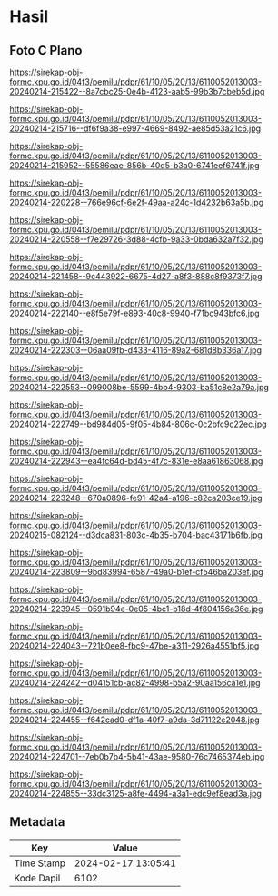 # Hasil

## Foto C Plano

https://sirekap-obj-formc.kpu.go.id/04f3/pemilu/pdpr/61/10/05/20/13/6110052013003-20240214-215422--8a7cbc25-0e4b-4123-aab5-99b3b7cbeb5d.jpg

https://sirekap-obj-formc.kpu.go.id/04f3/pemilu/pdpr/61/10/05/20/13/6110052013003-20240214-215716--df6f9a38-e997-4669-8492-ae85d53a21c6.jpg

https://sirekap-obj-formc.kpu.go.id/04f3/pemilu/pdpr/61/10/05/20/13/6110052013003-20240214-215952--55586eae-856b-40d5-b3a0-6741eef6741f.jpg

https://sirekap-obj-formc.kpu.go.id/04f3/pemilu/pdpr/61/10/05/20/13/6110052013003-20240214-220228--766e96cf-6e2f-49aa-a24c-1d4232b63a5b.jpg

https://sirekap-obj-formc.kpu.go.id/04f3/pemilu/pdpr/61/10/05/20/13/6110052013003-20240214-220558--f7e29726-3d88-4cfb-9a33-0bda632a7f32.jpg

https://sirekap-obj-formc.kpu.go.id/04f3/pemilu/pdpr/61/10/05/20/13/6110052013003-20240214-221458--9c443922-6675-4d27-a8f3-888c8f9373f7.jpg

https://sirekap-obj-formc.kpu.go.id/04f3/pemilu/pdpr/61/10/05/20/13/6110052013003-20240214-222140--e8f5e79f-e893-40c8-9940-f71bc943bfc6.jpg

https://sirekap-obj-formc.kpu.go.id/04f3/pemilu/pdpr/61/10/05/20/13/6110052013003-20240214-222303--06aa09fb-d433-4116-89a2-681d8b336a17.jpg

https://sirekap-obj-formc.kpu.go.id/04f3/pemilu/pdpr/61/10/05/20/13/6110052013003-20240214-222553--099008be-5599-4bb4-9303-ba51c8e2a79a.jpg

https://sirekap-obj-formc.kpu.go.id/04f3/pemilu/pdpr/61/10/05/20/13/6110052013003-20240214-222749--bd984d05-9f05-4b84-806c-0c2bfc9c22ec.jpg

https://sirekap-obj-formc.kpu.go.id/04f3/pemilu/pdpr/61/10/05/20/13/6110052013003-20240214-222943--ea4fc64d-bd45-4f7c-831e-e8aa61863068.jpg

https://sirekap-obj-formc.kpu.go.id/04f3/pemilu/pdpr/61/10/05/20/13/6110052013003-20240214-223248--670a0896-fe91-42a4-a196-c82ca203ce19.jpg

https://sirekap-obj-formc.kpu.go.id/04f3/pemilu/pdpr/61/10/05/20/13/6110052013003-20240215-082124--d3dca831-803c-4b35-b704-bac43171b6fb.jpg

https://sirekap-obj-formc.kpu.go.id/04f3/pemilu/pdpr/61/10/05/20/13/6110052013003-20240214-223809--9bd83994-6587-49a0-b1ef-cf546ba203ef.jpg

https://sirekap-obj-formc.kpu.go.id/04f3/pemilu/pdpr/61/10/05/20/13/6110052013003-20240214-223945--0591b94e-0e05-4bc1-b18d-4f804156a36e.jpg

https://sirekap-obj-formc.kpu.go.id/04f3/pemilu/pdpr/61/10/05/20/13/6110052013003-20240214-224043--721b0ee8-fbc9-47be-a311-2926a4551bf5.jpg

https://sirekap-obj-formc.kpu.go.id/04f3/pemilu/pdpr/61/10/05/20/13/6110052013003-20240214-224242--d04151cb-ac82-4998-b5a2-90aa156ca1e1.jpg

https://sirekap-obj-formc.kpu.go.id/04f3/pemilu/pdpr/61/10/05/20/13/6110052013003-20240214-224455--f642cad0-df1a-40f7-a9da-3d71122e2048.jpg

https://sirekap-obj-formc.kpu.go.id/04f3/pemilu/pdpr/61/10/05/20/13/6110052013003-20240214-224701--7eb0b7b4-5b41-43ae-9580-76c7465374eb.jpg

https://sirekap-obj-formc.kpu.go.id/04f3/pemilu/pdpr/61/10/05/20/13/6110052013003-20240214-224855--33dc3125-a8fe-4494-a3a1-edc9ef8ead3a.jpg


## Metadata

| Key        | Value               |
| ---------- | ------------------- |
| Time Stamp | 2024-02-17 13:05:41 |
| Kode Dapil | 6102                |



